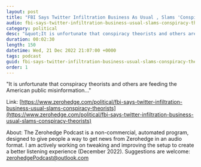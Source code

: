 ```yaml
---
layout: post
title: "FBI Says Twitter Infiltration Business As Usual , Slams 'Conspiracy Theorists'"
audio: fbi-says-twitter-infiltration-business-usual-slams-conspiracy-theorists-0
category: political
desc: "&quot;It is unfortunate that conspiracy theorists and others are feeding the American public misinformation...&quot;"
duration: 00:02:30
length: 150
datetime: Wed, 21 Dec 2022 21:07:00 +0000
tags: podcast
guid: fbi-says-twitter-infiltration-business-usual-slams-conspiracy-theorists-0
order: 1
---
```

&quot;It is unfortunate that conspiracy theorists and others are feeding the American public misinformation...&quot;

Link: [https://www.zerohedge.com/political/fbi-says-twitter-infiltration-business-usual-slams-conspiracy-theorists](https://www.zerohedge.com/political/fbi-says-twitter-infiltration-business-usual-slams-conspiracy-theorists)

About: The Zerohedge Podcast is a non-commercial, automated program, designed to give people a way to get news from Zerohedge in an audio format.  I am actively working on tweaking and improving the setup to create a better listening experience (December 2022).  Suggestions are welcome: [zerohedgePodcast@outlook.com](mailto:zerohedgePodcast@outlook.com)